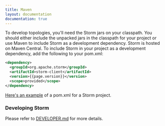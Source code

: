 ```yaml
---
title: Maven
layout: documentation
documentation: true
---
```

To develop topologies, you'll need the Storm jars on your classpath. You should either include the unpacked jars in the classpath for your project or use Maven to include Storm as a development dependency. Storm is hosted on Maven Central. To include Storm in your project as a development dependency, add the following to your pom.xml:


```xml
<dependency>
  <groupId>org.apache.storm</groupId>
  <artifactId>storm-client</artifactId>
  <version>{{page.version}}</version>
  <scope>provided</scope>
</dependency>
```

[Here's an example]({{page.git-blob-base}}/examples/storm-starter/pom.xml) of a pom.xml for a Storm project.

### Developing Storm

Please refer to [DEVELOPER.md]({{page.git-blob-base}}/DEVELOPER.md) for more details.
